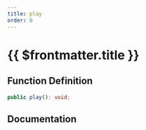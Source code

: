 ```yaml
---
title: play
order: 0
---
```


# {{ $frontmatter.title }}

## Function Definition

```ts
public play(): void;
```

## Documentation

<!--@include: ./parts/play.md-->
